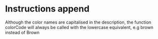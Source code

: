 # Instructions append

Although the color names are capitalised in the description, the function colorCode will always be called with the lowercase equivalent, e.g brown instead of Brown
